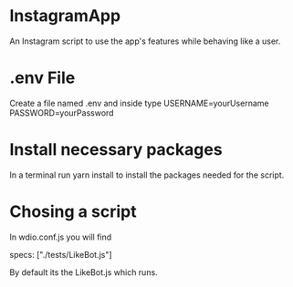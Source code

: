 # InstagramApp

An Instagram script to use the app's features while behaving like a user.

# .env File

Create a file named .env and inside type
USERNAME=yourUsername
PASSWORD=yourPassword

# Install necessary packages

In a terminal run yarn install to install the packages needed for the script.

# Chosing a script

In wdio.conf.js you will find

specs: ["./tests/LikeBot.js"]

By default its the LikeBot.js which runs.
  

